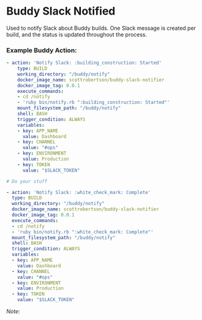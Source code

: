 # Buddy Slack Notified

Used to notify Slack about Buddy builds. One Slack message is created per build, and the status is updated throughout the process.

### Example Buddy Action:

```yaml
- action: 'Notify Slack: :building_construction: Started'
    type: BUILD
    working_directory: "/buddy/notify"
    docker_image_name: scottrobertson/buddy-slack-notifier
    docker_image_tag: 0.0.1
    execute_commands:
    - cd /notify
    - 'ruby bin/notify.rb ":building_construction: Started"'
    mount_filesystem_path: "/buddy/notify"
    shell: BASH
    trigger_condition: ALWAYS
    variables:
    - key: APP_NAME
      value: Dashboard
    - key: CHANNEL
      value: "#ops"
    - key: ENVIRONMENT
      value: Production
    - key: TOKEN
      value: "$SLACK_TOKEN"

# Do your stuff

- action: 'Notify Slack: :white_check_mark: Complete'
  type: BUILD
  working_directory: "/buddy/notify"
  docker_image_name: scottrobertson/buddy-slack-notifier
  docker_image_tag: 0.0.1
  execute_commands:
  - cd /notify
  - 'ruby bin/notify.rb ":white_check_mark: Complete"'
  mount_filesystem_path: "/buddy/notify"
  shell: BASH
  trigger_condition: ALWAYS
  variables:
  - key: APP_NAME
    value: Dashboard
  - key: CHANNEL
    value: "#ops"
  - key: ENVIRONMENT
    value: Production
  - key: TOKEN
    value: "$SLACK_TOKEN"

```

*Note*:
